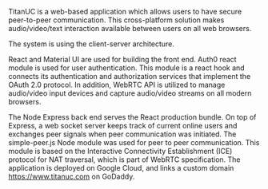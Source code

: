 TitanUC is a web-based application which allows users to have secure peer-to-peer
communication. This cross-platform solution makes audio/video/text interaction available
between users on all web browsers.

The system is using the client-server architecture. 

React and Material UI are used for building the front end. Auth0 react module is used for user authentication. 
This module is a react hook and connects its authentication and authorization services that implement the OAuth 2.0 protocol. 
In addition, WebRTC API is utilized to manage audio/video input devices and capture audio/video streams on all modern browsers.

The Node Express back end serves the React production bundle. On top of Express, a web socket server keeps track of current online users and exchanges peer signals when peer communication was initiated.
The simple-peer.js Node module was used for peer to peer communication. This module is based on the Interactive Connectivity Establishment (ICE) protocol for NAT traversal, which is part of WebRTC specification. 
The application is deployed on Google Cloud, and links a custom domain https://www.titanuc.com on GoDaddy.
